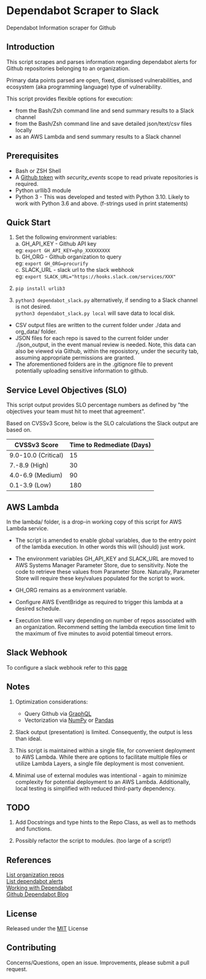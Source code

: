 # Dependabot Scraper to Slack

Dependabot Information scraper for Github


## Introduction

This script scrapes and parses information regarding
dependabot alerts for Github repositories belonging to an organization.

Primary data points parsed are open, fixed, dismissed vulnerabilities, and
ecosystem (aka programming language) type of vulnerability.

This script provides flexible options for execution:
* from the Bash/Zsh command line and send summary results to a Slack channel
* from the Bash/Zsh command line and save detailed json/text/csv files locally
* as an AWS Lambda and send summary results to a Slack channel


## Prerequisites

* Bash or ZSH Shell
* A [Github token](https://docs.github.com/en/rest/dependabot/alerts?apiVersion=2022-11-28) with _security_events_ scope to read private repositories is
required.
* Python urllib3 module
* Python 3 - This was developed and tested with Python 3.10.  Likely to work
with Python 3.6 and above.  (f-strings used in print statements)


## Quick Start

1. Set the following environment variables:\
    a. GH_API_KEY - Github API key\
        eg: ```export GH_API_KEY=ghp_XXXXXXXXX```\
    b. GH_ORG - Github organization to query\
        eg: ```export GH_ORG=procurify```\
    c. SLACK_URL - slack url to the slack webhook\
        eg: ```export SLACK_URL="https://hooks.slack.com/services/XXX"```

2. ```pip install urlib3```

3. ```python3 dependabot_slack.py``` alternatively, if sending to a Slack
channel is not desired.\
```python3 dependabot_slack.py local``` will save data to local disk.

* CSV output files are written to the current folder under ./data and
org_data/ folder.
* JSON files for each repo is saved to the current folder under ./json_output,
in the event manual review is needed.  Note, this data can also be viewed via
Github, within the reposistory, under the security tab, assuming appropriate
permissions are granted.
* The aforementioned folders are in the .gitignore file to prevent potentially
uploading sensitive information to github.


## Service Level Objectives (SLO)

This script output provides SLO percentage numbers as defined by "the
objectives your team must hit to meet that agreement".

Based on CVSSv3 Score, below is the SLO calculations the Slack output
are based on.

| CVSSv3 Score   | Time to Redmediate (Days) |
|---|---|
| 9.0-10.0 (Critical)  | 15  |
| 7.-8.9 (High)  | 30  |
| 4.0-6.9 (Medium)  | 90  |
| 0.1-3.9 (Low)  | 180  |


## AWS Lambda

In the lambda/ folder, is a drop-in working copy of this script for
AWS Lambda service.

* The script is amended to enable global variables, due to the entry point
of the lambda execution.  In other words this will (should) just work.

* The environment variables GH_API_KEY and SLACK_URL are moved to AWS Systems
Manager Parameter Store, due to sensitivity.  Note the code to
retrieve these values from Parameter Store.  Naturally, Parameter Store will
require these key/values populated for the script to work.

* GH_ORG remains as a environment variable.

* Configure AWS EventBridge as required to trigger this lambda at a
desired schedule.

* Execution time will vary depending on number of repos associated with an
organization.  Recommend setting the lambda execution time limit to the maximum
of five minutes to avoid potential timeout errors.


## Slack Webhook

To configure a slack webhook refer to this [page](https://api.slack.com/messaging/webhooks)


## Notes

1. Optimization considerations:
    * Query Github via [GraphQL](https://github.blog/changelog/2022-06-29-dependabot-alerts-dependency-scope-filter-via-graphql-api/)
    * Vectorization via [NumPy](https://numpy.org/) or [Pandas](https://pandas.pydata.org/)

2. Slack output (presentation) is limited.  Consequently, the output is less
   than ideal.

3. This script is maintained within a single file, for convenient
   deployment to AWS Lambda.  While there are options to facilitate multiple
   files or utilize Lambda Layers, a single file deployment is most convenient.

4. Minimal use of external modules was intentional - again to minimize
   complexity for potential deployment to an AWS Lambda.  Additionally, local
   testing is simplified with reduced third-party dependency.


## TODO

1. Add Docstrings and type hints to the Repo Class, as well as to methods and
functions.

2. Possibly refactor the script to modules. (too large of a script!)


## References

[List organization repos](https://docs.github.com/en/rest/repos/repos#list-organization-repositories)\
[List dependabot alerts](https://docs.github.com/en/rest/dependabot/alerts#list-dependabot-alerts-for-a-repository)\
[Working with Dependabot](https://docs.github.com/en/code-security/dependabot/working-with-dependabot)\
[Github Dependabot Blog](https://github.blog/2020-06-01-keep-all-your-packages-up-to-date-with-dependabot/)


## License

Released under the [MIT](https://opensource.org/licenses/MIT) License


## Contributing

Concerns/Questions, open an issue.  Improvements, please submit a pull request.
